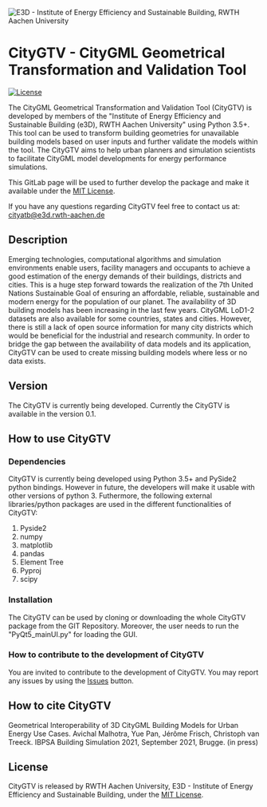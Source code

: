 ![E3D - Institute of Energy Efficiency and Sustainable Building, RWTH Aachen University](./pictures/e3dHeader_1.png)

# CityGTV - CityGML Geometrical Transformation and Validation Tool 

[![License](http://img.shields.io/:license-mit-blue.svg)](http://doge.mit-license.org)

The CityGML Geometrical Transformation and Validation Tool (CityGTV) is developed by members of the "Institute of Energy Efficiency and Sustainable Building (e3D), RWTH Aachen University" using Python 3.5+.
This tool can be used to transform building geometries for unavailable building models based on user inputs and further validate the models within the tool.
The CityGTV aims to help urban planners and simulation scientists to facilitate CityGML model developments for energy performance simulations.


This GitLab page will be used to further develop the package and make it available under the [MIT License](https://gitlab.e3d.rwth-aachen.de/e3d-software-tools/citygtv/citygtv/-/blob/master/License/LICENSE).

If you have any questions regarding CityGTV feel free to contact us at: [cityatb@e3d.rwth-aachen.de](mailto:cityatb@e3d.rwth-aachen.de)


## Description

Emerging technologies, computational algorithms and simulation environments enable users, facility managers and occupants to achieve a good estimation of the energy demands of their buildings, districts and cities.
This is a huge step forward towards the realization of the 7th United Nations Sustainable Goal of ensuring an affordable, reliable, sustainable and modern energy for the population of our planet.
The availability of 3D building models has been increasing in the last few years. CityGML LoD1-2 datasets are also available for some countries, states and cities. However, there is still a lack of open source information for many city districts which would be beneficial for the industrial and research community. In order to bridge the gap between the availability of data models and its application, CityGTV can be used to create missing building models where less or no data exists. 


## Version

The CityGTV is currently being developed. Currently the CityGTV is available in the version 0.1.


## How to use CityGTV

### Dependencies

CityGTV is currently being developed using Python 3.5+ and PySide2 python bindings. However in future, the developers will make it usable with other versions of python 3. 
Futhermore, the following external libraries/python packages are used in the different functionalities of CityGTV:
1. Pyside2
2. numpy
3. matplotlib
4. pandas
5. Element Tree
6. Pyproj
7. scipy

### Installation

The CityGTV can be used by cloning or downloading the whole CityGTV package from the GIT Repository. Moreover, the user needs to run the "PyQt5_mainUI.py" for loading the GUI.  

### How to contribute to the development of CityGTV

You are invited to contribute to the development of CityGTV. You may report any issues by using the [Issues](https://gitlab.e3d.rwth-aachen.de/e3d-software-tools/citygtv/citygtv/-/issues) button.

## How to cite CityGTV

Geometrical Interoperability of 3D CityGML Building Models for Urban Energy Use Cases. Avichal Malhotra, Yue Pan, Jérôme Frisch, Christoph van Treeck. IBPSA Building Simulation 2021, September 2021, Brugge. (in press)

## License

CityGTV is released by RWTH Aachen University, E3D - Institute of Energy Efficiency and Sustainable Building, under the [MIT License](https://gitlab.e3d.rwth-aachen.de/e3d-software-tools/citygtv/citygtv/-/blob/master/License/LICENSE).
